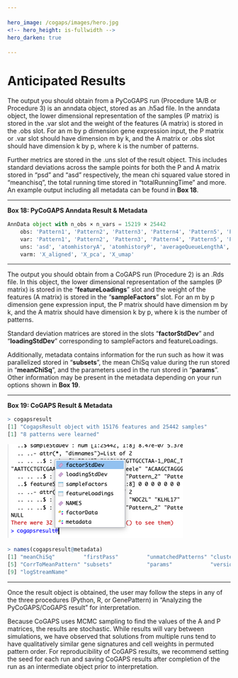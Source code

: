 ```yaml
---

hero_image: /cogaps/images/hero.jpg
<!-- hero_height: is-fullwidth -->
hero_darken: true

---
```


# Anticipated Results

The output you should obtain from a PyCoGAPS run (Procedure 1A/B or Procedure 3) is an anndata object, stored as an .h5ad file. In the anndata object, the lower dimensional representation of the samples (P matrix) is stored in the .var slot and the weight of the features (A matrix) is stored in the .obs slot. For an m by p dimension gene expression input, the P matrix or .var slot should have dimension m by k, and the A matrix or .obs slot should have dimension k by p, where k is the number of patterns.

Further metrics are stored in the .uns slot of the result object. This includes standard deviations across the sample points for both the P and A matrix stored in “psd” and “asd” respectively, the mean chi squared value stored in “meanchisq”, the total running time stored in “totalRunningTime” and more. An example output including all metadata can be found in **Box 18**.

---

**Box 18: PyCoGAPS Anndata Result & Metadata**

```py
AnnData object with n_obs × n_vars = 15219 × 25442
    obs: 'Pattern1', 'Pattern2', 'Pattern3', 'Pattern4', 'Pattern5', 'Pattern6', 'Pattern7', 'Pattern8'
    var: 'Pattern1', 'Pattern2', 'Pattern3', 'Pattern4', 'Pattern5', 'Pattern6', 'Pattern7', 'Pattern8'
    uns: 'asd', 'atomhistoryA', 'atomhistoryP', 'averageQueueLengthA', 'averageQueueLengthP', 'chisqHistory', 'equilibrationSnapshotsA', 'equilibrationSnapshotsP', 'meanChiSq', 'meanPatternAssignment', 'psd', 'pumpMatrix', 'samplingSnapshotsA', 'samplingSnapshotsP', 'seed', 'totalRunningTime', 'totalUpdates'
    varm: 'X_aligned', 'X_pca', 'X_umap'
```

---

The output you should obtain from a CoGAPS run (Procedure 2) is an .Rds file. In this object, the lower dimensional representation of the samples (P matrix) is stored in the “**featureLoadings**” slot and the weight of the features (A matrix) is stored in the “**sampleFactors**” slot. For an m by p dimension gene expression input, the P matrix should have dimension m by k, and the A matrix should have dimension k by p, where k is the number of patterns.

Standard deviation matrices are stored in the slots “**factorStdDev**” and “**loadingStdDev**” corresponding to sampleFactors and featureLoadings.

Additionally, metadata contains information for the run such as how it was parallelized stored in “**subsets**”, the mean ChiSq value during the run stored in “**meanChiSq**”, and the parameters used in the run stored in “**params**”. Other information may be present in the metadata depending on your run options shown in **Box 19**.

---

**Box 19: CoGAPS Result & Metadata**

```r
> cogapsresult
[1] "CogapsResult object with 15176 features and 25442 samples"
[1] "8 patterns were learned"
```

![Box 19](images/box19.png)

```r
> names(cogapsresult@metadata)
[1] "meanChiSq"         "firstPass"         "unmatchedPatterns" "clusteredPatterns"
[5] "CorrToMeanPattern" "subsets"           "params"            "version"          
[9] "logStreamName"
```

---

Once the result object is obtained, the user may follow the steps in any of the three procedures (Python, R, or GenePattern) in “Analyzing the PyCoGAPS/CoGAPS result” for interpretation.

Because CoGAPS uses MCMC sampling to find the values of the A and P matrices, the results are stochastic. While results will vary between simulations, we have observed that solutions from multiple runs tend to have qualitatively similar gene signatures and cell weights in permuted pattern order. For reproducibility of CoGAPS results, we recommend setting the seed for each run and saving CoGAPS results after completion of the run as an intermediate object prior to interpretation.
